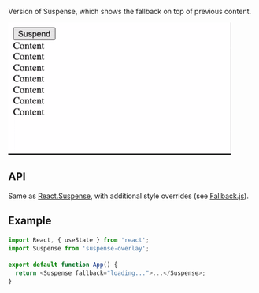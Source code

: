 Version of Suspense, which shows the fallback on top of previous content.

![demo](demo.gif 'Demo')

## API

Same as [React.Suspense](https://reactjs.org/docs/react-api.html#reactsuspense), with additional style overrides (see [Fallback.js](src/Fallback.js)).

## Example

```js
import React, { useState } from 'react';
import Suspense from 'suspense-overlay';

export default function App() {
  return <Suspense fallback="loading...">...</Suspense>;
}
```
